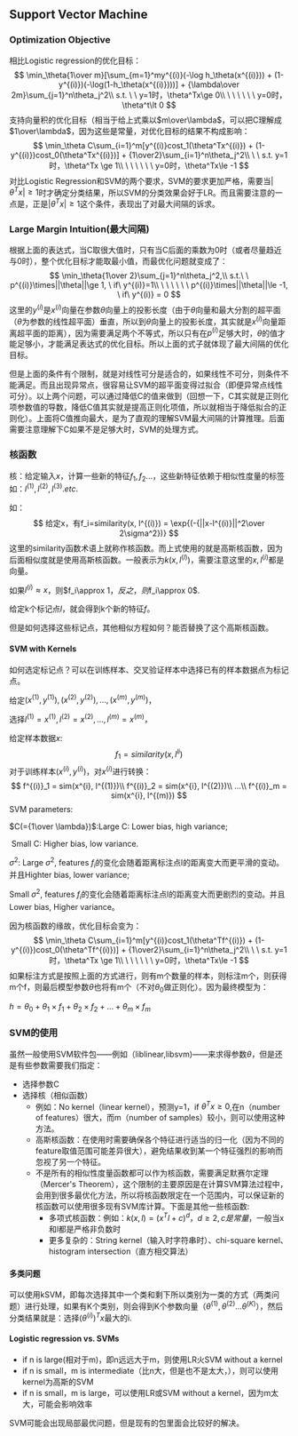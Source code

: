 ## Support Vector Machine

### Optimization Objective

相比Logistic regression的优化目标：
$$
\min_\theta{1\over m}[\sum_{m=1}^my^{(i)}(-\log h_\theta(x^{(i)})) + (1-y^{(i)})(-\log(1-h_\theta(x^{(i)})))] + {\lambda\over 2m}\sum_{j=1}^n\theta_j^2\\
s.t. \ \ y=1时，\theta^Tx\ge 0\\
\ \ \ \ \ \ y=0时，\theta^t\lt 0
$$
支持向量积的优化目标（相当于给上式乘以$m\over\lambda$，可以把C理解成$1\over\lambda$，因为这些是常量，对优化目标的结果不构成影响：
$$
\min_\theta C\sum_{i=1}^m[y^{(i)}cost_1(\theta^Tx^{(i)}) + (1-y^{(i)})cost_0(\theta^Tx^{(i)})] + {1\over2}\sum_{i=1}^n\theta_j^2\\
\ \ s.t. y=1时，\theta^Tx \ge 1\\
\ \ \ \ \ \ y=0时，\theta^Tx\le -1
$$
对比Logistic Regression和SVM的两个要求，SVM的要求更加严格，需要当$|\theta^Tx|\ge1$时才确定分类结果，所以SVM的分类效果会好于LR。而且需要注意的一点是，正是$|\theta^Tx|\ge1$这个条件，表现出了对最大间隔的诉求。

### Large Margin Intuition(最大间隔)

根据上面的表达式，当C取很大值时，只有当C后面的乘数为0时（或者尽量趋近与0时），整个优化目标才能取最小值，而最优化问题就变成了：
$$
\min_\theta{1\over 2}\sum_{j=1}^n\theta_j^2,\\
s.t.\ \ p^{(i)}\times||\theta||\ge 1, \ if\ y^{(i)}=1\\
\ \ \ \ \ \ p^{(i)}\times||\theta||\le -1, \ if\ y^{(i)} = 0
$$
这里的$y^{(i)}$是$x^{(i)}$向量在参数$\theta$向量上的投影长度（由于$\theta$向量和最大分割的超平面（$\theta$为参数的线性超平面）垂直，所以到$\theta$向量上的投影长度，其实就是$x^{(i)}$向量距离超平面的距离），因为需要满足两个不等式，所以只有在$p^{(i)}$足够大时，$\theta$的值才能足够小，才能满足表达式的优化目标。所以上面的式子就体现了最大间隔的优化目标。

但是上面的条件有个限制，就是对线性可分是适合的，如果线性不可分，则条件不能满足。而且出现异常点，很容易让SVM的超平面变得过拟合（即便异常点线性可分）。以上两个问题，可以通过降低C的值来做到（回想一下，C其实就是正则化项参数值的导数，降低C值其实就是提高正则化项值，所以就相当于降低拟合的正则化）。上面将C值推向最大，是为了直观的理解SVM最大间隔的计算推理。后面需要注意理解下C如果不是足够大时，SVM的处理方式。

### 核函数

核：给定输入$x$，计算一些新的特征$f_1,f_2...$，这些新特征依赖于相似性度量的标签如：$l^{(1)},l^{(2)},l^{(3)}.etc$.

如：
$$
给定x，有f_i=similarity(x, l^{(i)}) = \exp{(-{||x-l^{(i)}||^2\over 2\sigma^2})}
$$
这里的similarity函数术语上就称作核函数。而上式使用的就是高斯核函数，因为后面相似度就是使用高斯核函数。一般表示为$k(x,l^{(l)})$，需要注意这里的$x,l^{(i)}$都是向量。

如果$l^{(i)}\approx x$，则$f_i\approx $1，反之，则$f_i\approx 0$.

给定k个标记点$l$，就会得到k个新的特征$f$。

但是如何选择这些标记点，其他相似方程如何？能否替换了这个高斯核函数。

#### SVM with Kernels

如何选定标记点？可以在训练样本、交叉验证样本中选择已有的样本数据点为标记点。

给定$(x^{(1)},y^{(1)}), (x^{(2)},y^{(2)}),…, (x^{(m)},y^{(m)})$，

选择$l^{(1)} = x^{(1)}, l^{(2)} = x^{(2)},…,l^{(m)} = x^{(m)}$，

给定样本数据$x$:
$$
f_1 = similarity(x, l^{li})
$$
对于训练样本$(x^{(i)}, y^{(i)})$，对$x^{(i)}$进行转换：
$$
f^{(i)}_1 = sim(x^{i}, l^{(1)})\\
f^{(i)}_2 = sim(x^{i}, l^{(2)})\\
...\\
f^{(i)}_m = sim(x^{i}, l^{(m)})
$$
SVM parameters:

$C(={1\over \lambda})$:Large C: Lower bias, high variance;

​               Small C: Higher bias, low variance.

$\sigma^2$: Large $\sigma^2$, features $f_i$的变化会随着距离标注点l的距离变大而更平滑的变动。并且Highter bias, lower variance;

 Small $\sigma^2$, features $f_i$的变化会随着距离标注点l的距离变大而更剧烈的变动。并且Lower  bias, Higher variance。

因为核函数的缘故，优化目标会变为：
$$
\min_\theta C\sum_{i=1}^m[y^{(i)}cost_1(\theta^Tf^{(i)}) + (1-y^{(i)})cost_0(\theta^Tf^{(i)})] + {1\over2}\sum_{i=1}^n\theta_j^2\\
\ \ s.t. y=1时，\theta^Tx \ge 1\\
\ \ \ \ \ \ y=0时，\theta^Tx\le -1
$$
如果标注方式是按照上面的方式进行，则有m个数量的样本，则标注m个，则获得m个f，则最后模型参数$\theta$也将有m个（不对$\theta_0$做正则化）。因为最终模型为：

$h = \theta_0 + \theta_1\times f_1+\theta_2\times f_2 + … + \theta_m\times f_m$

### SVM的使用

虽然一般使用SVM软件包——例如（liblinear,libsvm)——来求得参数$\theta$，但是还是有些参数需要我们指定：

* 选择参数C
* 选择核（相似函数）
  * 例如：No kernel（linear kernel），预测y=1，if $\theta^Tx\ge 0$,在n（number of features）很大，而m（number of samples）较小，则可以使用这种方法。
  * 高斯核函数：在使用时需要确保各个特征进行适当的归一化（因为不同的feature取值范围可能差异很大），避免结果收到某一个特征强烈的影响而忽视了另一个特征。
  * 不是所有的相似性度量函数都可以作为核函数，需要满足默赛尔定理（Mercer's Theorem），这个限制的主要原因是在计算SVM算法过程中，会用到很多最优化方法，所以将核函数限定在一个范围内，可以保证新的核函数可以使用很多现有SVM库计算。下面是其他一些核函数:
    * 多项式核函数：例如：$k(x,l)=(x^Tl+c)^d，d\ge2,c是常量$，一般当x和l都是严格非负数时
    * 更多复杂的：String kernel（输入时字符串时）、chi-square kernel、histogram intersection（直方相交算法）

#### 多类问题

可以使用kSVM，即每次选择其中一个类和剩下所以类别为一类的方式（两类问题）进行处理，如果有K个类别，则会得到K个参数向量（$\theta^{(1)},\theta^{(2)}...\theta^{(K)}$），然后分类结果就是：选择$(\theta^{(i)})^Tx$最大的i.

#### Logistic regression vs. SVMs

* if n is large(相对于m)，即n远远大于m，则使用LR火SVM without a kernel
* if n is small，m is intermediate（比n大，但是也不是太大，），则可以使用kernel为高斯的SVM
* if n is small，m is large，可以使用LR或SVM without a kernel，因为m太大，可能会影响效率 

SVM可能会出现局部最优问题，但是现有的包里面会比较好的解决。 

